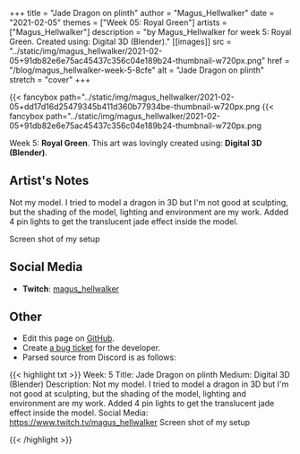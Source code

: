 +++
title =       "Jade Dragon on plinth"
author =      "Magus_Hellwalker"
date =        "2021-02-05"
themes =      ["Week 05: Royal Green"]
artists =     ["Magus_Hellwalker"]
description = "by Magus_Hellwalker for week 5: Royal Green. Created using: Digital 3D (Blender)."
[[images]]
              src = "../static/img/magus_hellwalker/2021-02-05+91db82e6e75ac45437c356c04e189b24-thumbnail-w720px.png"
              href = "/blog/magus_hellwalker-week-5-8cfe"
              alt = "Jade Dragon on plinth"
              stretch = "cover"
+++


{{< fancybox path="../static/img/magus_hellwalker/2021-02-05+dd17d16d25479345b411d360b77934be-thumbnail-w720px.png
{{< fancybox path="../static/img/magus_hellwalker/2021-02-05+91db82e6e75ac45437c356c04e189b24-thumbnail-w720px.png

Week 5: **Royal Green**. This art was lovingly created using: **Digital 3D (Blender)**.

## Artist's Notes

Not my model. I tried to model a dragon in 3D but I'm not good at sculpting, but the shading of the model, lighting and environment are my work. Added 4 pin lights to get the translucent jade effect inside the model.

Screen shot of my setup

## Social Media

- **Twitch**: <a href='https://twitch.tv/magus_hellwalker' target='_blank'>magus_hellwalker</a>

## Other

- Edit this page on [GitHub](https://github.com/teaminkling/web-refresh/edit/main/content/blog/magus_hellwalker-week-5-8cfe.md).
- Create [a bug ticket](https://github.com/teaminkling/web-refresh/issues/new?assignees=&labels=bug&template=problem-report.md&title=) for the developer.
- Parsed source from Discord is as follows:

{{< highlight txt >}}
Week: 5
Title:   Jade Dragon on plinth
Medium: Digital 3D (Blender)
Description: Not my model. I tried to model a dragon in 3D but I'm not good at sculpting, but the shading of the model, lighting and environment are my work. Added 4 pin lights to get the translucent jade effect inside the model.
Social Media: https://www.twitch.tv/magus_hellwalker
Screen shot of my setup

{{< /highlight >}}